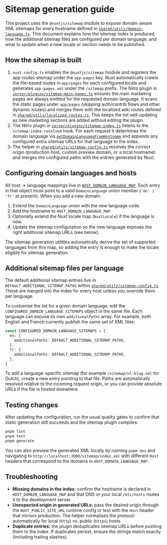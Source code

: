 # Sitemap generation guide

This project uses the `@nuxtjs/sitemap` module to expose domain-aware XML
sitemaps for every hostname defined in
[`shared/utils/domain-language.ts`](../shared/utils/domain-language.ts).
This document explains how the sitemap index is produced, how the additional
sitemap files are configured per domain language, and what to update when a new
locale or section needs to be published.

## How the sitemap is built

1. `nuxt.config.ts` enables the `@nuxtjs/sitemap` module and registers the app
   routes sitemap under the `app-pages` key. Nuxt automatically crawls the
   file-based routes in `app/pages` for each configured locale and generates
   `app-pages.xml` under the `/sitemap` prefix. The Nitro plugin in
   [`server/plugins/sitemap-main-pages.ts`](../server/plugins/sitemap-main-pages.ts)
   ensures the main marketing pages are always emitted for the requested
   domain language. It scans the static pages under `app/pages` (skipping
   auth/contrib flows and other dynamic routes) and merges them with the
   localized wiki routes defined in
   [`shared/utils/localized-routes.ts`](../shared/utils/localized-routes.ts).
   This keeps the list self-updating as new marketing sections are added
   without editing the plugin.
2. The Nitro plugin in
   [`server/plugins/sitemap-index.ts`](../server/plugins/sitemap-index.ts)
   listens to the `sitemap:index-resolved` hook. For each request it
   determines the domain language via
   [`getDomainLanguageFromHostname`](../shared/utils/domain-language.ts) and
   appends any configured extra sitemap URLs for that language to the index.
3. The helper in
   [`shared/utils/sitemap-config.ts`](../shared/utils/sitemap-config.ts)
   resolves the correct origin (production host, custom preview domain, or a
   local hostname) and merges the configured paths with the entries generated
   by Nuxt.

## Configuring domain languages and hosts

All host → language mappings live in
[`HOST_DOMAIN_LANGUAGE_MAP`](../shared/utils/domain-language.ts). Each entry in
that object must point to a valid `DomainLanguage` union member (`'en' | 'fr'` at
present). When you add a new domain:

1. Extend the `DomainLanguage` union with the new language code.
2. Add the hostname to `HOST_DOMAIN_LANGUAGE_MAP`.
3. Optionally extend the Nuxt locale map (`NuxtLocale`) if the language is new.
4. Update the sitemap configuration so the new language exposes the right
   additional sitemap URLs (see below).

The sitemap generation utilities automatically derive the set of supported
languages from this map, so adding the entry is enough to make the locale
eligible for sitemap generation.

## Additional sitemap files per language

The default additional sitemap entries live in
`DEFAULT_ADDITIONAL_SITEMAP_PATHS` within
[`shared/utils/sitemap-config.ts`](../shared/utils/sitemap-config.ts). These are
merged into the index for every host unless you override them per language.

To customise the list for a given domain language, edit the
`CONFIGURED_DOMAIN_LANGUAGE_SITEMAPS` object in the same file. Each language can
expose its own `additionalPaths` array. For example, both English and French
currently publish the same set of XML files:

```ts
const CONFIGURED_DOMAIN_LANGUAGE_SITEMAPS = {
  en: {
    additionalPaths: DEFAULT_ADDITIONAL_SITEMAP_PATHS,
  },
  fr: {
    additionalPaths: DEFAULT_ADDITIONAL_SITEMAP_PATHS,
  },
}
```

To add a language-specific sitemap (for example `/sitemap/nl-blog.xml` for
Dutch), create a new entry pointing to that file. Paths are automatically
resolved relative to the incoming request origin, or you can provide absolute
URLs if the file is hosted elsewhere.

## Testing changes

After updating the configuration, run the usual quality gates to confirm that
static generation still succeeds and the sitemap plugin compiles:

```bash
pnpm lint
pnpm test
pnpm generate
```

You can also preview the generated XML locally by running `pnpm dev` and
navigating to `http://localhost:3000/sitemap/index.xml` with different `Host`
headers that correspond to the domains in `HOST_DOMAIN_LANGUAGE_MAP`.

## Troubleshooting

- **Missing domains in the index:** confirm the hostname is declared in
  `HOST_DOMAIN_LANGUAGE_MAP` and that DNS or your local `/etc/hosts` routes it
  to the development server.
- **Unexpected origin in generated URLs:** pass the desired origin through the
  `NUXT_PUBLIC_SITE_URL` runtime config or test with the `Host` header that
  mirrors production. The helper normalises the protocol automatically for
  local (`http`) vs. public (`https`) hosts.
- **Duplicate entries:** the plugin deduplicates sitemap URLs before pushing
  them to the index. If duplicates persist, ensure the strings match exactly
  (including trailing slashes).
